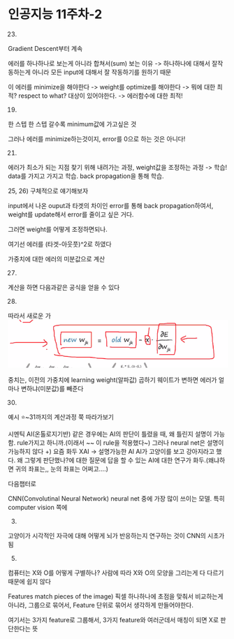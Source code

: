 # 인공지능 11주차-2

23)
Gradient Descent부터 계속

에러를 하나하나로 보는게 아니라 합쳐서(sum) 보는 이유
-> 하나하나에 대해서 잘작동하는게 아니라 모든 input에 대해서 잘 작동하기를 원하기 때문

이 에러를 minimize을 해야한다
-> weight를 optimize를 해야한다
-> 뭐에 대한 최적? respect to what? 대상이 있어야한다.
-> 에러함수에 대한 최적!

19)
한 스텝 한 스텝 갈수록 minimum값에 가고싶은 것

그러나 에러를 minimize하는것이지, error를 0으로 하는 것은 아니다!

21)
에러가 최소가 되는 지점 찾기 위해 내려가는 과정, weight값을 조정하는 과정 -> 학습!
data를 가지고 가지고 학습.
back propagation을 통해 학습.

25, 26)
구체적으로 얘기해보자

input에서 나온 ouput과 타겟의 차이인 error를 통해 back propagation하여서,
weight를 update해서 error를 줄이고 싶은 거다.

그러면 weight를 어떻게 조정하면되나.

여기선 에러를 (타겟-아웃풋)^2로 하였다

가중치에 대한 에러의 미분값으로 계산

27)
계산을 하면 다음과같은 공식을 얻을 수 있다

28)
따라서 새로운 가
![인공지능 11주차-2](images/인공지능%2011주차-2.png)

중치는,
이전의 가중치에 learning weight(알파값) 곱하기 웨이트가 변하면 에러가 얼마나 변하냐(미분값)를 빼준다

30)
예시
⭐️~31까지의 계산과정 쭉 따라가보기

시멘틱 AI(온톨로지기반) 같은 경우에는 AI의 판단이 틀렸을 때, 왜 틀린지 설명이 가능함. rule가지고 하니까.(이래서 ~~ 이 rule을 적용했다~)
그러나 neural net은 설명이 가능하지 않다
+)
요즘 화두 XAI -> 설명가능한 AI
AI가 고양이를 보고 강아지라고 했다.
왜 그렇게 판단했나?에 대한 질문에 답을 할 수 있는 AI에 대한 연구가 화두.(왜냐하면 귀의 좌표는,, 눈의 좌표는 어쩌고….)

다음챕터로

CNN(Convolutinal Neural Network)
neural net 중에 가장 많이 쓰이는 모델. 특히 computer vision 쪽에

3)
고양이가 시각적인 자극에 대해 어떻게 뇌가 반응하는지 연구하는 것이
CNN의 시초가 됨

5)
컴퓨터는 X와 O를 어떻게 구별하나?
사람에 따라 X와 O의 모양을 그리는게 다 다르기 때문에 쉽지 않다

Features match pieces of the image)
픽셀 하나하나에 초점을 맞춰서 비교하는게 아니라,
그룹으로 묶어서, Feature 단위로 묶어서 생각하게 만들어야한다.

여기서는 3가지 feature로 그룹해서, 3가지 feature와 여러군데서 매칭이 되면 X로 판단한다는 뜻

